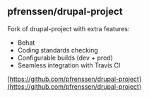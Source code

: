 ##  pfrenssen/drupal-project

Fork of drupal-project with extra features:

* Behat
* Coding standards checking
* Configurable builds (dev + prod)
* Seamless integration with Travis CI

[https://github.com/pfrenssen/drupal-project](https://github.com/pfrenssen/drupal-project)
